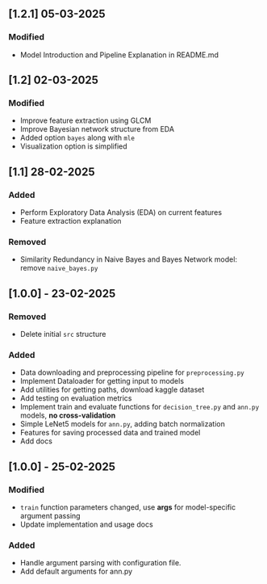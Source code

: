 ## [1.2.1] 05-03-2025
### Modified
- Model Introduction and Pipeline Explanation in README.md

## [1.2] 02-03-2025
### Modified
- Improve feature extraction using GLCM
- Improve Bayesian network structure from EDA
- Added option `bayes` along with `mle`
- Visualization option is simplified

## [1.1] 28-02-2025
### Added
- Perform Exploratory Data Analysis (EDA) on current features
- Feature extraction explanation

### Removed
- Similarity Redundancy in Naive Bayes and Bayes Network model: remove `naive_bayes.py`

## [1.0.0] - 23-02-2025
### Removed
- Delete initial `src` structure

### Added
- Data downloading and preprocessing pipeline for `preprocessing.py`
- Implement Dataloader for getting input to models
- Add utilities for getting paths, download kaggle dataset
- Add testing on evaluation metrics
- Implement train and evaluate functions for `decision_tree.py` and `ann.py` models, **no cross-validation**
- Simple LeNet5 models for `ann.py`, adding batch normalization 
- Features for saving processed data and trained model
- Add docs

## [1.0.0] - 25-02-2025
### Modified
- `train` function parameters changed, use **args** for model-specific argument passing
- Update implementation and usage docs

### Added
- Handle argument parsing with configuration file.
- Add default arguments for ann.py
